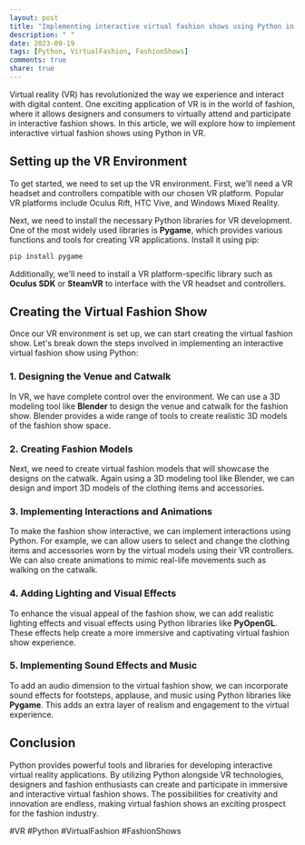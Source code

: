 ```yaml
---
layout: post
title: "Implementing interactive virtual fashion shows using Python in VR"
description: " "
date: 2023-09-19
tags: [Python, VirtualFashion, FashionShows]
comments: true
share: true
---
```


Virtual reality (VR) has revolutionized the way we experience and interact with digital content. One exciting application of VR is in the world of fashion, where it allows designers and consumers to virtually attend and participate in interactive fashion shows. In this article, we will explore how to implement interactive virtual fashion shows using Python in VR.

## Setting up the VR Environment

To get started, we need to set up the VR environment. First, we'll need a VR headset and controllers compatible with our chosen VR platform. Popular VR platforms include Oculus Rift, HTC Vive, and Windows Mixed Reality.

Next, we need to install the necessary Python libraries for VR development. One of the most widely used libraries is **Pygame**, which provides various functions and tools for creating VR applications. Install it using pip:

```python
pip install pygame
```

Additionally, we'll need to install a VR platform-specific library such as **Oculus SDK** or **SteamVR** to interface with the VR headset and controllers.

## Creating the Virtual Fashion Show

Once our VR environment is set up, we can start creating the virtual fashion show. Let's break down the steps involved in implementing an interactive virtual fashion show using Python:

### 1. Designing the Venue and Catwalk

In VR, we have complete control over the environment. We can use a 3D modeling tool like **Blender** to design the venue and catwalk for the fashion show. Blender provides a wide range of tools to create realistic 3D models of the fashion show space.

### 2. Creating Fashion Models

Next, we need to create virtual fashion models that will showcase the designs on the catwalk. Again using a 3D modeling tool like Blender, we can design and import 3D models of the clothing items and accessories.

### 3. Implementing Interactions and Animations

To make the fashion show interactive, we can implement interactions using Python. For example, we can allow users to select and change the clothing items and accessories worn by the virtual models using their VR controllers. We can also create animations to mimic real-life movements such as walking on the catwalk.

### 4. Adding Lighting and Visual Effects

To enhance the visual appeal of the fashion show, we can add realistic lighting effects and visual effects using Python libraries like **PyOpenGL**. These effects help create a more immersive and captivating virtual fashion show experience.

### 5. Implementing Sound Effects and Music

To add an audio dimension to the virtual fashion show, we can incorporate sound effects for footsteps, applause, and music using Python libraries like **Pygame**. This adds an extra layer of realism and engagement to the virtual experience.

## Conclusion

Python provides powerful tools and libraries for developing interactive virtual reality applications. By utilizing Python alongside VR technologies, designers and fashion enthusiasts can create and participate in immersive and interactive virtual fashion shows. The possibilities for creativity and innovation are endless, making virtual fashion shows an exciting prospect for the fashion industry.

#VR #Python #VirtualFashion #FashionShows
